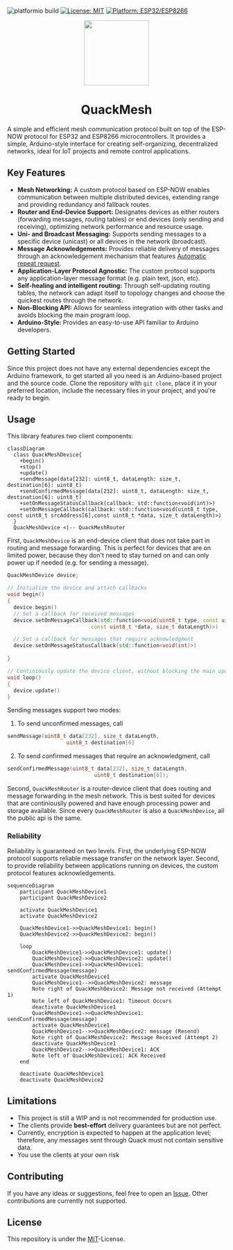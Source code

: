 ![platformio build](https://github.com/valentinpurrucker/quackmesh/actions/workflows/platformio_build.yml/badge.svg)
[![License: MIT](https://img.shields.io/badge/License-MIT-yellow.svg)](https://opensource.org/licenses/MIT)
[![Platform: ESP32/ESP8266](https://img.shields.io/badge/Platform-ESP32%2FESP8266-blue)](https://www.espressif.com/)

<p align="center">
  <img src="https://github.com/user-attachments/assets/1d6473e5-342c-48f1-8f6d-80f9e5bcbe7a" height="150"/>
</p>
<p align="center">
  <h1 align="center">QuackMesh</h1>
  <p>A simple and efficient mesh communication protocol built on top of the ESP-NOW protocol for ESP32 and ESP8266 microcontrollers. 
    It provides a simple, Arduino-style interface for creating self-organizing, decentralized networks, ideal for IoT projects and remote control applications.</p>
</p>

## Key Features

- **Mesh Networking:** A custom protocol based on ESP-NOW enables communication between multiple distributed devices, extending range and providing redundancy and fallback routes.
- **Router and End-Device Support:** Designates devices as either routers (forwarding messages, routing tables) or end devices (only sending and receiving), optimizing network performance and resource usage.
- **Uni- and Broadcast Messaging:** Supports sending messages to a specific device (unicast) or all devices in the network (broadcast).
- **Message Acknowledgements:** Provides reliable delivery of messages through an acknowledgement mechanism that features [Automatic repeat request](https://en.wikipedia.org/wiki/Automatic_repeat_request).
- **Application-Layer Protocol Agnostic:** The custom protocol supports any application-layer message format (e.g. plain text, json, etc).
- **Self-healing and intelligent routing:** Through self-updating routing tables, the network can adapt itself to topology changes and choose the quickest routes through the network.
- **Non-Blocking API:** Allows for seamless integration with other tasks and avoids blocking the main program loop.
- **Arduino-Style:** Provides an easy-to-use API familiar to Arduino developers.

## Getting Started
Since this project does not have any external dependencies except the Arduino framework, to get started all you need is an Arduino-based project and the source code. 
Clone the repository with `git clone`, place it in your preferred location, include the necessary files in your project, and you're ready to begin.

## Usage
This library features two client components:

```mermaid
classDiagram
  class QuackMeshDevice{
    +begin()
    +stop()
    +update()
    +sendMessage(data[232]: uint8_t, dataLength: size_t, destination[6]: uint8_t)
    +sendConfirmedMessage(data[232]: uint8_t, dataLength: size_t, destination[6]: uint8_t)
    +setOnMessageStatusCallback(callback: std::function<void(int)>)
    +setOnMessageCallback(callback: std::function<void(uint8_t type, const uint8_t srcAddress[6],const uint8_t *data, size_t dataLength)>)
  }
  QuackMeshDevice <|-- QuackMeshRouter
```

First, `QuackMeshDevice` is an end-device client that does not take part in routing and message forwarding. This is perfect for devices that are on limited power, because they don't need to stay turned on and can only power up if needed (e.g. for sending a message).
```cpp
QuackMeshDevice device;

// Initialize the device and attach callbacks
void begin()
{
  device.begin()
  // Set a callback for received messages
  device.setOnMessageCallback(std::function<void(uint8_t type, const uint8_t srcAddress[6],
                           const uint8_t *data, size_t dataLength)>)

  // Set a callback for messages that require acknowledgment
  device.setOnMessageStatusCallback(std::function<void(int)>)
  
}

// Continiously update the device client, without blocking the main update loop
void loop()
{
  device.update()
}
```

Sending messages support two modes:

1. To send unconfirmed messages, call 
```cpp
sendMessage(uint8_t data[232], size_t dataLength,
                   uint8_t destination[6]
```

2. To send confirmed messages that require an acknowledgment, call
```cpp
sendConfirmedMessage(uint8_t data[232], size_t dataLength,
                            uint8_t destination[6]);
```

Second, `QuackMeshRouter` is a router-device client that does routing and message forwarding in the mesh network. This is best suited for devices that are continiouslly powered and have enough processing power and storage available. Since every `QuackMeshRouter` is also a `QuackMeshDevice`, all the public api is the same.

### Reliability
Reliability is guaranteed on two levels. First, the underlying ESP-NOW protocol supports reliable message transfer on the network layer. Second, to provide reliability between applications running on devices, the custom protocol features acknowledgements. 

```mermaid
sequenceDiagram
    participant QuackMeshDevice1
    participant QuackMeshDevice2

    activate QuackMeshDevice1
    activate QuackMeshDevice2

    QuackMeshDevice1->>QuackMeshDevice1: begin()
    QuackMeshDevice2->>QuackMeshDevice2: begin()

    loop
        QuackMeshDevice1->>QuackMeshDevice1: update()
        QuackMeshDevice2->>QuackMeshDevice2: update()
        QuackMeshDevice1->>QuackMeshDevice1: sendConfirmedMessage(message)
        activate QuackMeshDevice1
        QuackMeshDevice1-->>QuackMeshDevice2: message
        Note right of QuackMeshDevice2: Message not received (Attempt 1)
        Note left of QuackMeshDevice1: Timeout Occurs
        deactivate QuackMeshDevice1
        QuackMeshDevice1->>QuackMeshDevice1: sendConfirmedMessage(message)
        activate QuackMeshDevice1
        QuackMeshDevice1-->>QuackMeshDevice2: message (Resend)
        Note right of QuackMeshDevice2: Message Received (Attempt 2)
        deactivate QuackMeshDevice1
        QuackMeshDevice2-->>QuackMeshDevice1: ACK
        Note left of QuackMeshDevice1: ACK Received
    end

    deactivate QuackMeshDevice1
    deactivate QuackMeshDevice2
```


## Limitations
- This project is still a WIP and is not recommended for production use.
- The clients provide **best-effort** delivery guarantees but are not perfect.
- Currently, encryption is expected to happen at the application level; therefore, any messages sent through Quack must not contain sensitive data.
- You use the clients at your own risk    

## Contributing
If you have any ideas or suggestions, feel free to open an [Issue](https://github.com/valentinpurrucker/quackmesh/issues). Other contributions are currently not supported.  

## License
This repository is under the [MIT](https://opensource.org/license/mit)-License.
